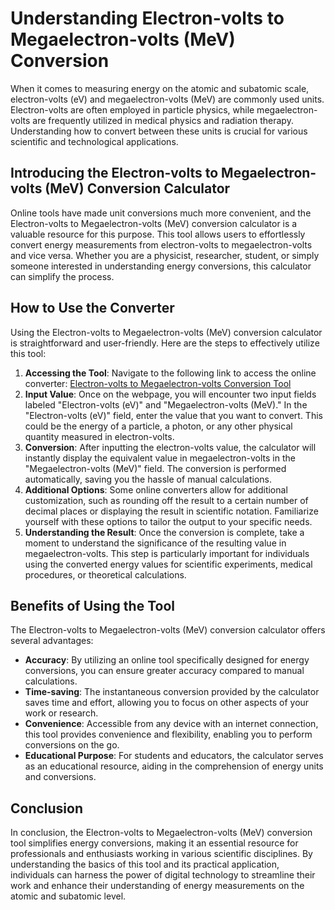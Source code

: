 Understanding Electron-volts to Megaelectron-volts (MeV) Conversion
===================================================================

When it comes to measuring energy on the atomic and subatomic scale, electron-volts (eV) and megaelectron-volts (MeV) are commonly used units. Electron-volts are often employed in particle physics, while megaelectron-volts are frequently utilized in medical physics and radiation therapy. Understanding how to convert between these units is crucial for various scientific and technological applications.

Introducing the Electron-volts to Megaelectron-volts (MeV) Conversion Calculator
--------------------------------------------------------------------------------

Online tools have made unit conversions much more convenient, and the Electron-volts to Megaelectron-volts (MeV) conversion calculator is a valuable resource for this purpose. This tool allows users to effortlessly convert energy measurements from electron-volts to megaelectron-volts and vice versa. Whether you are a physicist, researcher, student, or simply someone interested in understanding energy conversions, this calculator can simplify the process.

How to Use the Converter
------------------------

Using the Electron-volts to Megaelectron-volts (MeV) conversion calculator is straightforward and user-friendly. Here are the steps to effectively utilize this tool:

1. **Accessing the Tool**: Navigate to the following link to access the online converter: [Electron-volts to Megaelectron-volts Conversion Tool](https://www.onlinecalculatorsfree.com/convert/electron-volts-to-megaelectron-volts.html)
2. **Input Value**: Once on the webpage, you will encounter two input fields labeled "Electron-volts (eV)" and "Megaelectron-volts (MeV)." In the "Electron-volts (eV)" field, enter the value that you want to convert. This could be the energy of a particle, a photon, or any other physical quantity measured in electron-volts.
3. **Conversion**: After inputting the electron-volts value, the calculator will instantly display the equivalent value in megaelectron-volts in the "Megaelectron-volts (MeV)" field. The conversion is performed automatically, saving you the hassle of manual calculations.
4. **Additional Options**: Some online converters allow for additional customization, such as rounding off the result to a certain number of decimal places or displaying the result in scientific notation. Familiarize yourself with these options to tailor the output to your specific needs.
5. **Understanding the Result**: Once the conversion is complete, take a moment to understand the significance of the resulting value in megaelectron-volts. This step is particularly important for individuals using the converted energy values for scientific experiments, medical procedures, or theoretical calculations.

Benefits of Using the Tool
--------------------------

The Electron-volts to Megaelectron-volts (MeV) conversion calculator offers several advantages:

- **Accuracy**: By utilizing an online tool specifically designed for energy conversions, you can ensure greater accuracy compared to manual calculations.
- **Time-saving**: The instantaneous conversion provided by the calculator saves time and effort, allowing you to focus on other aspects of your work or research.
- **Convenience**: Accessible from any device with an internet connection, this tool provides convenience and flexibility, enabling you to perform conversions on the go.
- **Educational Purpose**: For students and educators, the calculator serves as an educational resource, aiding in the comprehension of energy units and conversions.

Conclusion
----------

In conclusion, the Electron-volts to Megaelectron-volts (MeV) conversion tool simplifies energy conversions, making it an essential resource for professionals and enthusiasts working in various scientific disciplines. By understanding the basics of this tool and its practical application, individuals can harness the power of digital technology to streamline their work and enhance their understanding of energy measurements on the atomic and subatomic level.
